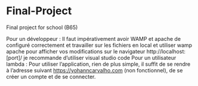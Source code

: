 # Final-Project
Final project for school (B65)

Pour un développeur : 
Il faut impérativement avoir WAMP et apache de configuré correctement et travailler sur les fichiers en local et utiliser wamp apache pour afficher vos modifications sur le navigateur http://localhost:[port]/ je recommande d’utiliser visual studio code 
Pour un utilisateur lambda : 
Pour utiliser l’application, rien de plus simple, il suffit de se rendre à l’adresse suivant https://yohanncarvalho.com (non fonctionnel), de se créer un compte et de se connecter. 
